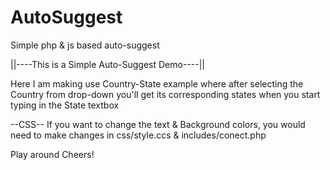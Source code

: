 AutoSuggest
===========

Simple php &amp; js based auto-suggest

||----This is a Simple Auto-Suggest Demo----||

Here I am making use Country-State example where after selecting the Country from drop-down you'll get its corresponding states when you start typing in the State textbox


--CSS--
If you want to change the text & Background colors, you would need to make changes in css/style.ccs & includes/conect.php


Play around
Cheers!
  
